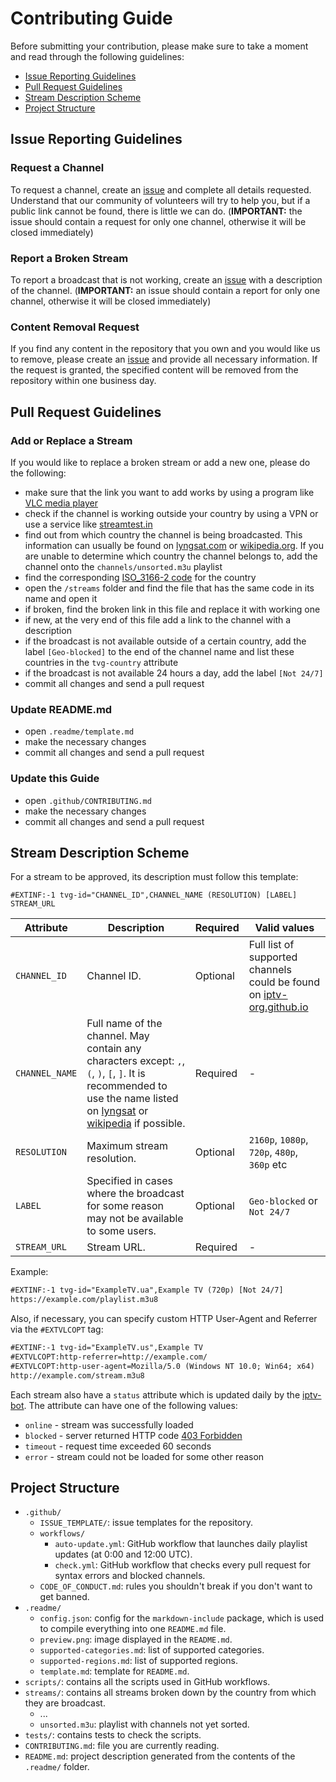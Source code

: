 # Contributing Guide

Before submitting your contribution, please make sure to take a moment and read through the following guidelines:

- [Issue Reporting Guidelines](#issue-reporting-guidelines)
- [Pull Request Guidelines](#pull-request-guidelines)
- [Stream Description Scheme](#stream-description-scheme)
- [Project Structure](#project-structure)

## Issue Reporting Guidelines

### Request a Channel

To request a channel, create an [issue](https://github.com/iptv-org/iptv/issues/new?labels=channel+request&template=------channel-request.yml&title=Add%3A+) and complete all details requested. Understand that our community of volunteers will try to help you, but if a public link cannot be found, there is little we can do. (**IMPORTANT:** the issue should contain a request for only one channel, otherwise it will be closed immediately)

### Report a Broken Stream

To report a broadcast that is not working, create an [issue](https://github.com/iptv-org/iptv/issues/new?labels=broken+stream&template=-----broken-stream.yml&title=Replace%3A+) with a description of the channel. (**IMPORTANT:** an issue should contain a report for only one channel, otherwise it will be closed immediately)

### Content Removal Request

If you find any content in the repository that you own and you would like us to remove, please create an [issue](https://github.com/iptv-org/iptv/issues/new?assignees=freearhey&labels=removal+request&template=--removal-request.yml&title=Remove%3A+) and provide all necessary information. If the request is granted, the specified content will be removed from the repository within one business day.

## Pull Request Guidelines

### Add or Replace a Stream

If you would like to replace a broken stream or add a new one, please do the following:

- make sure that the link you want to add works by using a program like [VLC media player](https://www.videolan.org/vlc/index.html)
- check if the channel is working outside your country by using a VPN or use a service like [streamtest.in](https://streamtest.in/)
- find out from which country the channel is being broadcasted. This information can usually be found on [lyngsat.com](https://www.lyngsat.com/search.html) or [wikipedia.org](https://www.wikipedia.org/). If you are unable to determine which country the channel belongs to, add the channel onto the `channels/unsorted.m3u` playlist
- find the corresponding [ISO_3166-2 code](https://en.wikipedia.org/wiki/ISO_3166-2) for the country
- open the `/streams` folder and find the file that has the same code in its name and open it
- if broken, find the broken link in this file and replace it with working one
- if new, at the very end of this file add a link to the channel with a description
- if the broadcast is not available outside of a certain country, add the label `[Geo-blocked]` to the end of the channel name and list these countries in the `tvg-country` attribute
- if the broadcast is not available 24 hours a day, add the label `[Not 24/7]`
- commit all changes and send a pull request

### Update README.md

- open `.readme/template.md`
- make the necessary changes
- commit all changes and send a pull request

### Update this Guide

- open `.github/CONTRIBUTING.md`
- make the necessary changes
- commit all changes and send a pull request

## Stream Description Scheme

For a stream to be approved, its description must follow this template:

```
#EXTINF:-1 tvg-id="CHANNEL_ID",CHANNEL_NAME (RESOLUTION) [LABEL]
STREAM_URL
```

| Attribute      | Description                                                                                                                                                                                                                              | Required | Valid values                                                                                        |
| -------------- | ---------------------------------------------------------------------------------------------------------------------------------------------------------------------------------------------------------------------------------------- | -------- | --------------------------------------------------------------------------------------------------- |
| `CHANNEL_ID`   | Channel ID.                                                                                                                                                                                                                              | Optional | Full list of supported channels could be found on [iptv-org.github.io](https://iptv-org.github.io/) |
| `CHANNEL_NAME` | Full name of the channel. May contain any characters except: `,`, `(`, `)`, `[`, `]`. It is recommended to use the name listed on [lyngsat](https://www.lyngsat.com/search.html) or [wikipedia](https://www.wikipedia.org/) if possible. | Required | -                                                                                                   |
| `RESOLUTION`   | Maximum stream resolution.                                                                                                                                                                                                               | Optional | `2160p`, `1080p`, `720p`, `480p`, `360p` etc                                                        |
| `LABEL`        | Specified in cases where the broadcast for some reason may not be available to some users.                                                                                                                                               | Optional | `Geo-blocked` or `Not 24/7`                                                                         |
| `STREAM_URL`   | Stream URL.                                                                                                                                                                                                                              | Required | -                                                                                                   |

Example:

```xml
#EXTINF:-1 tvg-id="ExampleTV.ua",Example TV (720p) [Not 24/7]
https://example.com/playlist.m3u8
```

Also, if necessary, you can specify custom HTTP User-Agent and Referrer via the `#EXTVLCOPT` tag:

```xml
#EXTINF:-1 tvg-id="ExampleTV.us",Example TV
#EXTVLCOPT:http-referrer=http://example.com/
#EXTVLCOPT:http-user-agent=Mozilla/5.0 (Windows NT 10.0; Win64; x64)
http://example.com/stream.m3u8
```

Each stream also have a `status` attribute which is updated daily by the [iptv-bot](https://github.com/apps/iptv-bot). The attribute can have one of the following values:

- `online` - stream was successfully loaded
- `blocked` - server returned HTTP code [403 Forbidden](https://en.wikipedia.org/wiki/HTTP_403)
- `timeout` - request time exceeded 60 seconds
- `error` - stream could not be loaded for some other reason

## Project Structure

- `.github/`
  - `ISSUE_TEMPLATE/`: issue templates for the repository.
  - `workflows/`
    - `auto-update.yml`: GitHub workflow that launches daily playlist updates (at 0:00 and 12:00 UTC).
    - `check.yml`: GitHub workflow that checks every pull request for syntax errors and blocked channels.
  - `CODE_OF_CONDUCT.md`: rules you shouldn't break if you don't want to get banned.
- `.readme/`
  - `config.json`: config for the `markdown-include` package, which is used to compile everything into one `README.md` file.
  - `preview.png`: image displayed in the `README.md`.
  - `supported-categories.md`: list of supported categories.
  - `supported-regions.md`: list of supported regions.
  - `template.md`: template for `README.md`.
- `scripts/`: contains all the scripts used in GitHub workflows.
- `streams/`: contains all streams broken down by the country from which they are broadcast.
  - ...
  - `unsorted.m3u`: playlist with channels not yet sorted.
- `tests/`: contains tests to check the scripts.
- `CONTRIBUTING.md`: file you are currently reading.
- `README.md`: project description generated from the contents of the `.readme/` folder.
